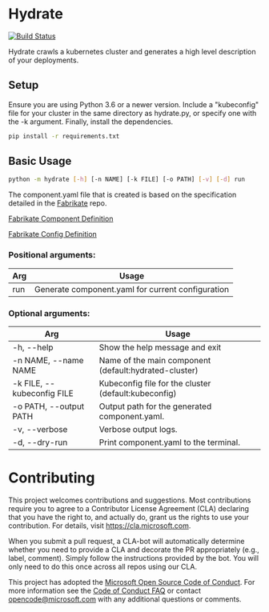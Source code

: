 # Hydrate
[![Build Status](https://dev.azure.com/epicstuff/hydrate/_apis/build/status/microsoft.hydrate?branchName=master)](https://dev.azure.com/epicstuff/hydrate/_build/latest?definitionId=98&branchName=master)

Hydrate crawls a kubernetes cluster and generates a high level description of your deployments.

## Setup
Ensure you are using Python 3.6 or a newer version.
Include a "kubeconfig" file for your cluster in the same directory as hydrate.py,
or specify one with the -k argument.
Finally, install the dependencies.
```bash
pip install -r requirements.txt
```

## Basic Usage
```bash
python -m hydrate [-h] [-n NAME] [-k FILE] [-o PATH] [-v] [-d] run
```
The component.yaml file that is created is based on the specification detailed in the [Fabrikate](https://github.com/Microsoft/fabrikate "Fabrikate") repo.

[Fabrikate Component Definition](https://github.com/microsoft/fabrikate/blob/master/docs/component.md "Component Definition")

[Fabrikate Config Definition](https://github.com/microsoft/fabrikate/blob/master/docs/config.md "Config Definition")



### Positional arguments:

Arg | Usage
--- | ---
run | Generate component.yaml for current configuration

### Optional arguments:

Arg | Usage
--- | ---
-h, --help | Show the help message and exit
-n NAME, --name NAME | Name of the main component (default:hydrated-cluster)
-k FILE, --kubeconfig FILE | Kubeconfig file for the cluster (default:kubeconfig)
-o PATH, --output PATH | Output path for the generated component.yaml.
-v, --verbose | Verbose output logs.
-d, --dry-run | Print component.yaml to the terminal.

# Contributing

This project welcomes contributions and suggestions.  Most contributions require you to agree to a
Contributor License Agreement (CLA) declaring that you have the right to, and actually do, grant us
the rights to use your contribution. For details, visit https://cla.microsoft.com.

When you submit a pull request, a CLA-bot will automatically determine whether you need to provide
a CLA and decorate the PR appropriately (e.g., label, comment). Simply follow the instructions
provided by the bot. You will only need to do this once across all repos using our CLA.

This project has adopted the [Microsoft Open Source Code of Conduct](https://opensource.microsoft.com/codeofconduct/).
For more information see the [Code of Conduct FAQ](https://opensource.microsoft.com/codeofconduct/faq/) or
contact [opencode@microsoft.com](mailto:opencode@microsoft.com) with any additional questions or comments.